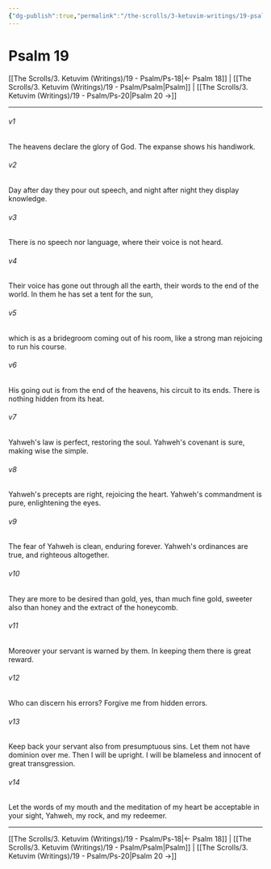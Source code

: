 ```yaml
---
{"dg-publish":true,"permalink":"/the-scrolls/3-ketuvim-writings/19-psalm/ps-19/","tags":["#TheScrolls","#Neviim"]}
---
```



# Psalm 19

[[The Scrolls/3. Ketuvim (Writings)/19 - Psalm/Ps-18\|← Psalm 18]] | [[The Scrolls/3. Ketuvim (Writings)/19 - Psalm/Psalm\|Psalm]] | [[The Scrolls/3. Ketuvim (Writings)/19 - Psalm/Ps-20\|Psalm 20 →]]
***



###### v1 
The heavens declare the glory of God. The expanse shows his handiwork. 

###### v2 
Day after day they pour out speech, and night after night they display knowledge. 

###### v3 
There is no speech nor language, where their voice is not heard. 

###### v4 
Their voice has gone out through all the earth, their words to the end of the world. In them he has set a tent for the sun, 

###### v5 
which is as a bridegroom coming out of his room, like a strong man rejoicing to run his course. 

###### v6 
His going out is from the end of the heavens, his circuit to its ends. There is nothing hidden from its heat. 

###### v7 
Yahweh's law is perfect, restoring the soul. Yahweh's covenant is sure, making wise the simple. 

###### v8 
Yahweh's precepts are right, rejoicing the heart. Yahweh's commandment is pure, enlightening the eyes. 

###### v9 
The fear of Yahweh is clean, enduring forever. Yahweh's ordinances are true, and righteous altogether. 

###### v10 
They are more to be desired than gold, yes, than much fine gold, sweeter also than honey and the extract of the honeycomb. 

###### v11 
Moreover your servant is warned by them. In keeping them there is great reward. 

###### v12 
Who can discern his errors? Forgive me from hidden errors. 

###### v13 
Keep back your servant also from presumptuous sins. Let them not have dominion over me. Then I will be upright. I will be blameless and innocent of great transgression. 

###### v14 
Let the words of my mouth and the meditation of my heart be acceptable in your sight, Yahweh, my rock, and my redeemer.

***
[[The Scrolls/3. Ketuvim (Writings)/19 - Psalm/Ps-18\|← Psalm 18]] | [[The Scrolls/3. Ketuvim (Writings)/19 - Psalm/Psalm\|Psalm]] | [[The Scrolls/3. Ketuvim (Writings)/19 - Psalm/Ps-20\|Psalm 20 →]]
